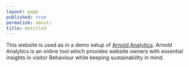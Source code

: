 ```yaml
---
layout: page
published: true
permalink: about/
title: Untitled
---
```


This website is used as in a demo setup of [Arnold Analytics](https://usearnold.com). Arnold Analytics is an online tool which provides website owners with essential insights in visitor Behaviour while keeping sustainability in mind.
